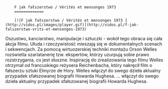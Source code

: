 
        F jak fałszerstwo / Vérités et mensonges 1973 
        =============
        
        [![F jak fałszerstwo / Vérités et mensonges 1973 ](http://vidos.pl/images/player.gif)](http://vidos.pl/f-jak-falszerstwo-vrits-et-mensonges-1973)
        
        
 Oszustwo, kanciarstwo, manipulacje i sztuczki - wokół tego obraca się cała akcja filmu. Ułuda i rzeczywistość mieszają się w dokumentalnych scenach i sekwencjach. Za pomocą wirtuozerskiej techniki montażu Orson Welles rozświetla szarlatanerię tzw. ekspertów, którzy uzurpują sobie prawo rozstrzygania, co jest słuszne. Inspirację do zrealizowania tego filmu Welles otrzymał od francuskiego reżysera Reichenbacha, który nakręcił film o fałszerzu sztuki Elmyrze de Hory. Welles włączył do swego dzieła aktualny przypadek sfałszowanej biografii Howarda Hughesa.  ... włączył do swego dzieła aktualny przypadek sfałszowanej biografii Howarda Hughesa.
    